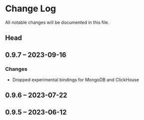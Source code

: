 # Change Log

All notable changes will be documented in this file.

## Head

## 0.9.7 &ndash; 2023-09-16

### Changes

* Dropped experimental bindings for MongoDB and ClickHouse

## 0.9.6 &ndash; 2023-07-22

## 0.9.5 &ndash; 2023-06-12
